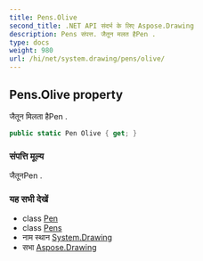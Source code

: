 ```yaml
---
title: Pens.Olive
second_title: .NET API संदर्भ के लिए Aspose.Drawing
description: Pens संपत्त. जैतून मलत हैPen .
type: docs
weight: 980
url: /hi/net/system.drawing/pens/olive/
---
```

## Pens.Olive property

जैतून मिलता हैPen .

```csharp
public static Pen Olive { get; }
```

### संपत्ति मूल्य

जैतूनPen .

### यह सभी देखें

* class [Pen](../../pen/)
* class [Pens](../)
* नाम स्थान [System.Drawing](../../pens/)
* सभा [Aspose.Drawing](../../../)


